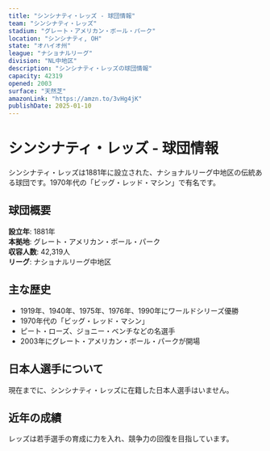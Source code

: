 ```yaml
---
title: "シンシナティ・レッズ - 球団情報"
team: "シンシナティ・レッズ"
stadium: "グレート・アメリカン・ボール・パーク"
location: "シンシナティ, OH"
state: "オハイオ州"
league: "ナショナルリーグ"
division: "NL中地区"
description: "シンシナティ・レッズの球団情報"
capacity: 42319
opened: 2003
surface: "天然芝"
amazonLink: "https://amzn.to/3vHg4jK"
publishDate: 2025-01-10
---
```


# シンシナティ・レッズ - 球団情報

シンシナティ・レッズは1881年に設立された、ナショナルリーグ中地区の伝統ある球団です。1970年代の「ビッグ・レッド・マシン」で有名です。

## 球団概要

**設立年**: 1881年  
**本拠地**: グレート・アメリカン・ボール・パーク  
**収容人数**: 42,319人  
**リーグ**: ナショナルリーグ中地区  

## 主な歴史

- 1919年、1940年、1975年、1976年、1990年にワールドシリーズ優勝
- 1970年代の「ビッグ・レッド・マシン」
- ピート・ローズ、ジョニー・ベンチなどの名選手
- 2003年にグレート・アメリカン・ボール・パークが開場

## 日本人選手について

現在までに、シンシナティ・レッズに在籍した日本人選手はいません。

## 近年の成績

レッズは若手選手の育成に力を入れ、競争力の回復を目指しています。